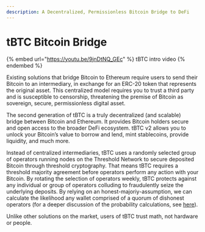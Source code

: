 ```yaml
---
description: A Decentralized, Permissionless Bitcoin Bridge to DeFi
---
```


# tBTC Bitcoin Bridge

{% embed url="https://youtu.be/9jnDtNQ_GEc" %}
tBTC intro video
{% endembed %}

Existing solutions that bridge Bitcoin to Ethereum require users to send their Bitcoin to an intermediary, in exchange for an ERC-20 token that represents the original asset. This centralized model requires you to trust a third party and is susceptible to censorship, threatening the premise of Bitcoin as sovereign, secure, permissionless digital asset.

The second generation of tBTC is a truly decentralized (and scalable) bridge between Bitcoin and Ethereum. It provides Bitcoin holders secure and open access to the broader DeFi ecosystem. tBTC v2 allows you to unlock your Bitcoin’s value to borrow and lend, mint stablecoins, provide liquidity, and much more.

Instead of centralized intermediaries, tBTC uses a randomly selected group of operators running nodes on the Threshold Network to secure deposited Bitcoin through threshold cryptography. That means tBTC requires a threshold majority agreement before operators perform any action with your Bitcoin. By rotating the selection of operators weekly, tBTC protects against any individual or group of operators colluding to fraudulently seize the underlying deposits. By relying on an honest-majoriy-assumption, we can calculate the likelihood any wallet comprised of a quorum of dishonest operators (for a deeper discussion of the probability calculations, see [here](../../fundamentals/tbtc-v2/wallet-generation.md#statistics)).&#x20;

Unlike other solutions on the market, users of tBTC trust math, not hardware or people.
